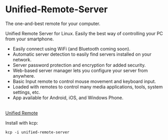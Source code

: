 # Unified-Remote-Server
The one-and-best remote for your computer.

Unified Remote Server for Linux. Easily the best way of controlling your PC from your smartphone.
  * Easily connect using WiFi (and Bluetooth coming soon).
  * Automatic server detection to easily find servers installed on your network.
  * Server password protection and encryption for added security.
  * Web-based server manager lets you configure your server from anywhere.
  * Basic Input remote to control mouse movement and keyboard input.
  * Loaded with remotes to control many media applications, tools, system settings, etc.
  * App available for Android, iOS, and Windows Phone.
<br>
<a href="https://www.unifiedremote.com">Unified Remote</a>

Install with kcp:

```
kcp -i unified-remote-server
```
